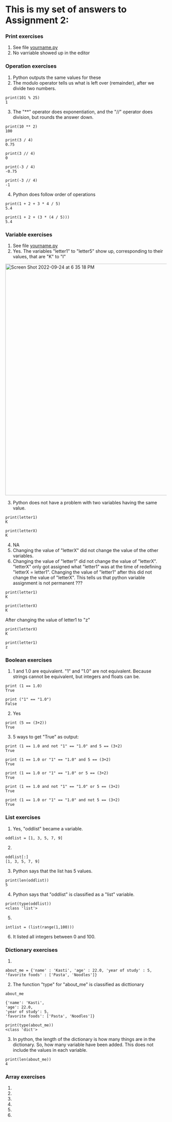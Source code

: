 # This is my set of answers to Assignment 2:

### Print exercises
1) See file [yourname.py](https://github.com/kp272/Computer-Programming-for-Psychology/blob/main/Assignment2/yourname.py)
2) No varriable showed up in the editor

### Operation exercises
1) Python outputs the same values for these
2) The modulo operator tells us what is left over (remainder), after we divide two numbers. 
```
print(101 % 25)
1
```
3) The "**" operator does exponentiation, and the "//" operator does division, but rounds the answer down.
```
print(10 ** 2)
100
```
```
print(3 / 4)
0.75
```
```
print(3 // 4)
0
```
```
print(-3 / 4)
-0.75
```
```
print(-3 // 4)
-1
```
4) Python does follow order of operations
```
print(1 + 2 + 3 * 4 / 5)
5.4
```
```
print(1 + 2 + (3 * (4 / 5)))
5.4
```

### Variable exercises
1) See file [yourname.py](https://github.com/kp272/Computer-Programming-for-Psychology/blob/main/Assignment2/yourname.py)
2) Yes. The variables "letter1" to "letter5" show up, corresponding to their values, that are "K" to "I"
<img width="723" alt="Screen Shot 2022-09-24 at 6 35 18 PM" src="https://user-images.githubusercontent.com/113375408/192123404-67985566-dd95-4bab-9cac-3c44f95e9304.png">

3) Python does not have a problem with two variables having the same value.
```
print(letter1)
K
```
```
print(letterX)
K
```
4) NA
5) Changing the value of "letterX" did not change the value of the other variables. 
6) Changing the value of "letter1" did not change the value of "letterX". "letterX" only got assigned what "letter1" was at the time of redefining "letterX = letter1".  Changing the value of "letter1" after this did not change the value of "letterX". This tells us that python variable assignment is not permanent ???
```
print(letter1)
K
```
```
print(letterX)
K
```

After changing the value of letter1 to "z"

```
print(letterX)
K
```
```
print(letter1)
z
```

### Boolean exercises
1) 1 and 1.0 are equivalent. "1" and "1.0" are not equivalent. Because strings cannot be equivalent, but integers and floats can be. 
```
print (1 == 1.0)
True
```
```
print ("1" == "1.0")
False
```
2) Yes
```
print (5 == (3+2))
True
```
3) 5 ways to get "True" as output:
```
print (1 == 1.0 and not "1" == "1.0" and 5 == (3+2)
True
```
```
print (1 == 1.0 or "1" == "1.0" and 5 == (3+2)
True
```
```
print (1 == 1.0 or "1" == "1.0" or 5 == (3+2)
True
```
```
print (1 == 1.0 and not "1" == "1.0" or 5 == (3+2)
True
```
```
print (1 == 1.0 or "1" == "1.0" and not 5 == (3+2)
True
```

### List exercises
1) Yes, "oddlist" became a variable. 
```
oddlist = [1, 3, 5, 7, 9]
```
2) 
```
oddlist[:]
[1, 3, 5, 7, 9]
```
3) Python says that the list has 5 values. 
```
print(len(oddlist))
5
```
4) Python says that "oddlist" is classified as a "list" variable. 
```
print(type(oddlist))
<class 'list'>
```
5) 
```
intlist = (list(range(1,100)))
```
6) It listed all integers between 0 and 100. 

### Dictionary exercises
1)
```
about_me = {'name' : 'Kasti', 'age' : 22.0, 'year of study' : 5, 'favorite foods' : ['Pasta', 'Noodles']}
```
2) The function "type" for "about_me" is classified as dicttionary
```
about_me

{'name': 'Kasti',
'age': 22.0,
'year of study': 5,
'favorite foods': ['Pasta', 'Noodles']}
```
```
print(type(about_me))
<class 'dict'>
```
3) In python, the length of the dictionary is how many things are in the dictionary. So, how many variable have been added. This does not include the values in each variable. 
```
print(len(about_me))
4
```

### Array exercises
1)

2)

3)

4) 

5) 

6)
